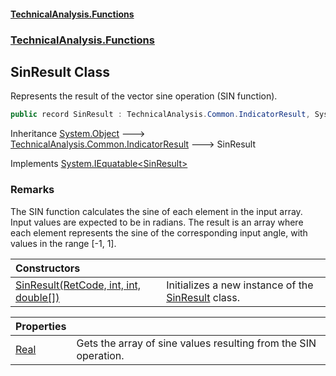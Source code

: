 #### [TechnicalAnalysis\.Functions](Atypical.TechnicalAnalysis.Functions.md 'Atypical\.TechnicalAnalysis\.Functions')
### [TechnicalAnalysis\.Functions](Atypical.TechnicalAnalysis.Functions.md#TechnicalAnalysis.Functions 'TechnicalAnalysis\.Functions')

## SinResult Class

Represents the result of the vector sine operation \(SIN function\)\.

```csharp
public record SinResult : TechnicalAnalysis.Common.IndicatorResult, System.IEquatable<TechnicalAnalysis.Functions.SinResult>
```

Inheritance [System\.Object](https://docs.microsoft.com/en-us/dotnet/api/System.Object 'System\.Object') &#129106; [TechnicalAnalysis\.Common\.IndicatorResult](https://docs.microsoft.com/en-us/dotnet/api/TechnicalAnalysis.Common.IndicatorResult 'TechnicalAnalysis\.Common\.IndicatorResult') &#129106; SinResult

Implements [System\.IEquatable&lt;](https://docs.microsoft.com/en-us/dotnet/api/System.IEquatable-1 'System\.IEquatable\`1')[SinResult](SinResult.md 'TechnicalAnalysis\.Functions\.SinResult')[&gt;](https://docs.microsoft.com/en-us/dotnet/api/System.IEquatable-1 'System\.IEquatable\`1')

### Remarks
The SIN function calculates the sine of each element in the input array\.
Input values are expected to be in radians\. The result is an array where each
element represents the sine of the corresponding input angle, with values in the range \[\-1, 1\]\.

| Constructors | |
| :--- | :--- |
| [SinResult\(RetCode, int, int, double\[\]\)](SinResult.SinResult(RetCode,int,int,double[]).md 'TechnicalAnalysis\.Functions\.SinResult\.SinResult\(TechnicalAnalysis\.Common\.RetCode, int, int, double\[\]\)') | Initializes a new instance of the [SinResult](SinResult.md 'TechnicalAnalysis\.Functions\.SinResult') class\. |

| Properties | |
| :--- | :--- |
| [Real](SinResult.Real.md 'TechnicalAnalysis\.Functions\.SinResult\.Real') | Gets the array of sine values resulting from the SIN operation\. |
